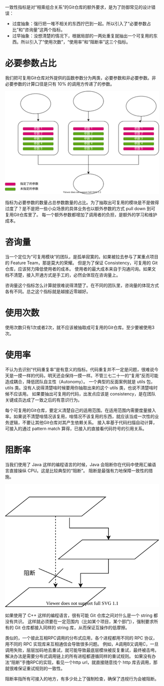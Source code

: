 一致性指标是对“相乘组合关系”的Git仓库的额外要求，是为了防御常见的设计错误：

* 过度抽象：强行把一堆不相关的东西拧巴到一起。所以引入了“必要参数占比”和“咨询量”这两个指标。
* 过早抽象：没想清楚的情况下，根据局部的一两处重复就抽出一个可复用的东西。所以引入了“使用次数”，“使用率”和“阻断率”这三个指标。

# 必要参数占比

我们把可复用Git仓库对外提供的函数参数分为两类，必要参数和非必要参数。非必要参数的计算口径是只有 10% 的调用方传递了的参数。

![EssentialParameter](./EssentialParameter.drawio.svg)

指标为必要参数的数量占总参数数量的占比。为了抽取出可复用的模块是不是做得过度了？是不是把一些小众场景的具体业务也以额外参数的方式 pull down 到可复用Git仓库里了。
每一个额外参数都增加了调用者的负担，是额外的学习和维护成本。

# 咨询量

当一个定位为“可复用模块”的团队，是孤单寂寞的。如果被拉去参与了某重点项目的 Feature Team，那是莫大的荣耀。
但是为了保证 Consistency，可复用的 Git 仓库，应该努力降低使用者的成本。
使用者的最大成本来自于沟通问询。如果文档不清楚，接入开通方式是手工的，必然会体现在咨询量上。

咨询量这个指标怎么计算就很难说得清楚了。在不同的团队里，咨询量的体现方式各有不同。总之这个指标就是越接近零越好。

# 使用次数

使用次数只有1次或者2次，就不应该被抽取成可复用的Git仓库。至少要被使用3次。

# 使用率

不认为去识别“代码重复率”是有意义的指标。代码重复并不一定是问题，很难说今天是一摸一样的代码，明天还会保持一摸一样。不管三七二十一的“复用”反而可能造成耦合，降低团队自主性（Autonomy）。
一个典型的反面案例就是 utils 包，utils 类。没有人说得清楚啥时候要用你抽取出来的这个 utils 类，也说不清楚啥时候不应该用。
如果要抽出可复用的代码，出发点应该是 consistency，是在团队关键成员达成了一致之后的有意识行为。

每个可复用的Git仓库，要定义清楚自己的适用范围。在适用范围内需要度量接入率。如果说不清楚啥情况该复用，啥情况不该复用的东西，就应该当成一次性的业务逻辑，不要让其他Git仓库对其产生依赖关系。
接入率基于代码扫描自动计算，可接入的通过 pattern match 算得，已接入的直接看代码符号的引用关系。

# 阻断率

当我们使用了 Java 这样的编程语言的时候，Java 会阻断你在代码中使用汇编语言直接操纵 CPU。这是比较典型的“阻断”。
阻断是最强有力地保障一致性的措施。

![Encapsulation](./Encapsulation.drawio.svg)

如果使用了 C++ 这样的编程语言，很有可能 Git 仓库之间对什么是一个 string 都没有共识。
这样就必须要在一定范围内（比如某个项目，某个部门），强制要求所有的 Git 仓库都接入同样的 string 库，从而保证互操作的低摩擦。

类似的，一个彼此互相RPC调用的分布式应用，各个进程都用不同的 RPC 协议，用不同的 RPC 实现库来互相通信会导致很多问题。
例如，A调用B又调用C，一旦调用失败，层层加码地去重试，就可能导致最底层模块被反复重试，最终被击垮。
解决办法是需要分布式调用链上的所有进程都遵循同样的重试规则。
如果没有办法“阻断”手撸RPC的实现，看见一个http url，就直接随意找个 http 库去调用，那就很难保证重试规则的一致性。

阻断率指所有可接入的地方，有多少处上了强制检查，确保了违规行为会被阻断。

